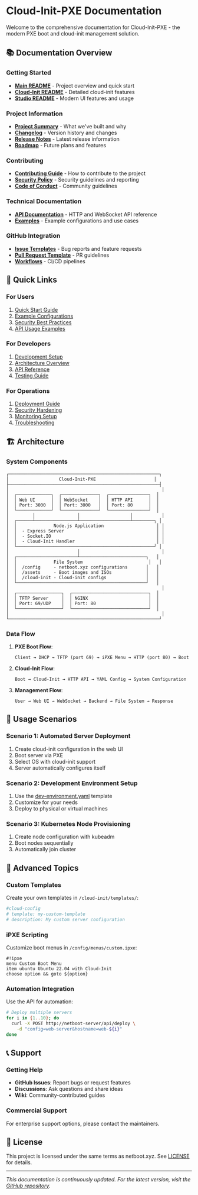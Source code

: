 # Cloud-Init-PXE Documentation

Welcome to the comprehensive documentation for Cloud-Init-PXE - the modern PXE boot and cloud-init management solution.

## 📚 Documentation Overview

### Getting Started

- **[Main README](../README.md)** - Project overview and quick start
- **[Cloud-Init README](../README-cloud-init.md)** - Detailed cloud-init features
- **[Studio README](../README-STUDIO.md)** - Modern UI features and usage

### Project Information

- **[Project Summary](../PROJECT-SUMMARY.md)** - What we've built and why
- **[Changelog](../CHANGELOG.md)** - Version history and changes
- **[Release Notes](../RELEASE-NOTES.md)** - Latest release information
- **[Roadmap](../ROADMAP.md)** - Future plans and features

### Contributing

- **[Contributing Guide](../CONTRIBUTING.md)** - How to contribute to the project
- **[Security Policy](../SECURITY.md)** - Security guidelines and reporting
- **[Code of Conduct](../CODE_OF_CONDUCT.md)** - Community guidelines

### Technical Documentation

- **[API Documentation](../API.md)** - HTTP and WebSocket API reference
- **[Examples](../examples/)** - Example configurations and use cases

### GitHub Integration

- **[Issue Templates](../.github/ISSUE_TEMPLATE/)** - Bug reports and feature requests
- **[Pull Request Template](../.github/pull_request_template.md)** - PR guidelines
- **[Workflows](../.github/workflows/)** - CI/CD pipelines

## 🚀 Quick Links

### For Users

1. [Quick Start Guide](../README-cloud-init.md#quick-start)
2. [Example Configurations](../examples/cloud-init/)
3. [Security Best Practices](../SECURITY.md#security-considerations-for-deployment)
4. [API Usage Examples](../API.md#examples)

### For Developers

1. [Development Setup](../CONTRIBUTING.md#development-setup)
2. [Architecture Overview](#architecture)
3. [API Reference](../API.md)
4. [Testing Guide](../CONTRIBUTING.md#testing-your-changes)

### For Operations

1. [Deployment Guide](../README-cloud-init.md#using-docker-compose-recommended)
2. [Security Hardening](../SECURITY.md#example-secure-deployment)
3. [Monitoring Setup](../API.md#monitoring)
4. [Troubleshooting](../README-cloud-init.md#troubleshooting)

## 🏗️ Architecture

### System Components

```
┌─────────────────────────────────────────────────────────┐
│                   Cloud-Init-PXE                      │
├─────────────────────────────────────────────────────────┤
│                                                          │
│  ┌─────────────┐  ┌──────────────┐  ┌───────────────┐  │
│  │ Web UI      │  │ WebSocket    │  │ HTTP API      │  │
│  │ Port: 3000  │  │ Port: 3000   │  │ Port: 80      │  │
│  └─────────────┘  └──────────────┘  └───────────────┘  │
│         │                │                   │           │
│  ┌──────┴────────────────┴───────────────────┴────────┐ │
│  │              Node.js Application                    │ │
│  │  - Express Server                                   │ │
│  │  - Socket.IO                                        │ │
│  │  - Cloud-Init Handler                               │ │
│  └────────────────────────────────────────────────────┘ │
│                          │                               │
│  ┌───────────────────────┴─────────────────────────┐   │
│  │              File System                         │   │
│  │  /config     - netboot.xyz configurations       │   │
│  │  /assets     - Boot images and ISOs             │   │
│  │  /cloud-init - Cloud-init configs               │   │
│  └─────────────────────────────────────────────────┘   │
│                                                          │
│  ┌─────────────────┐  ┌─────────────────────────────┐  │
│  │ TFTP Server     │  │ NGINX                       │  │
│  │ Port: 69/UDP    │  │ Port: 80                    │  │
│  └─────────────────┘  └─────────────────────────────┘  │
│                                                          │
└─────────────────────────────────────────────────────────┘
```

### Data Flow

1. **PXE Boot Flow**:

   ```
   Client → DHCP → TFTP (port 69) → iPXE Menu → HTTP (port 80) → Boot
   ```

2. **Cloud-Init Flow**:

   ```
   Boot → Cloud-Init → HTTP API → YAML Config → System Configuration
   ```

3. **Management Flow**:

   ```
   User → Web UI → WebSocket → Backend → File System → Response
   ```

## 📖 Usage Scenarios

### Scenario 1: Automated Server Deployment

1. Create cloud-init configuration in the web UI
2. Boot server via PXE
3. Select OS with cloud-init support
4. Server automatically configures itself

### Scenario 2: Development Environment Setup

1. Use the [dev-environment.yaml](../examples/cloud-init/dev-environment.yaml) template
2. Customize for your needs
3. Deploy to physical or virtual machines

### Scenario 3: Kubernetes Node Provisioning

1. Create node configuration with kubeadm
2. Boot nodes sequentially
3. Automatically join cluster

## 🔧 Advanced Topics

### Custom Templates

Create your own templates in `/cloud-init/templates/`:

```yaml
#cloud-config
# template: my-custom-template
# description: My custom server configuration
```

### iPXE Scripting

Customize boot menus in `/config/menus/custom.ipxe`:

```ipxe
#!ipxe
menu Custom Boot Menu
item ubuntu Ubuntu 22.04 with Cloud-Init
choose option && goto ${option}
```

### Automation Integration

Use the API for automation:

```bash
# Deploy multiple servers
for i in {1..10}; do
  curl -X POST http://netboot-server/api/deploy \
    -d "config=web-server&hostname=web-${i}"
done
```

## 📞 Support

### Getting Help

- **GitHub Issues**: Report bugs or request features
- **Discussions**: Ask questions and share ideas
- **Wiki**: Community-contributed guides

### Commercial Support

For enterprise support options, please contact the maintainers.

## 📄 License

This project is licensed under the same terms as netboot.xyz. See [LICENSE](../LICENSE) for details.

---

*This documentation is continuously updated. For the latest version, visit the [GitHub repository](https://github.com/yourusername/cloud-init-pxe).*
